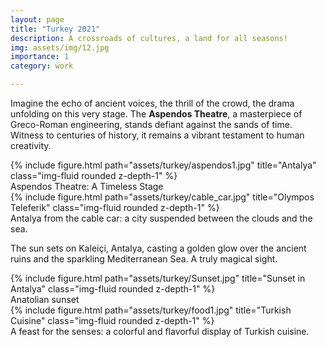 ```yaml
---
layout: page
title: "Turkey 2021"
description: A crossroads of cultures, a land for all seasons!
img: assets/img/12.jpg
importance: 1
category: work

---
```




Imagine the echo of ancient voices, the thrill of the crowd, the drama unfolding on this very stage. The **Aspendos Theatre**, a masterpiece of Greco-Roman engineering, stands defiant against the sands of time. Witness to centuries of history, it remains a vibrant testament to human creativity.
 

<div class="row">
    <div class="col-sm mt-3 mt-md-0">
        {% include figure.html path="assets/turkey/aspendos1.jpg" title="Antalya" class="img-fluid rounded z-depth-1" %}
    </div>
</div>
<div class="caption">
    Aspendos Theatre: A Timeless Stage
</div>


<div class="row">
    <div class="col-sm mt-3 mt-md-0">
        {% include figure.html path="assets/turkey/cable_car.jpg" title="Olympos Teleferik" class="img-fluid rounded z-depth-1" %}
    </div>
</div>
<div class="caption">
    Antalya from the cable car: a city suspended between the clouds and the sea.
</div>


The sun sets on Kaleiçi, Antalya, casting a golden glow over the ancient ruins and the sparkling Mediterranean Sea. A truly magical sight. 


<div class="row justify-content-center">
    <div class="col-sm mt-3 mt-md-0">
        {% include figure.html path="assets/turkey/Sunset.jpg" title="Sunset in Antalya" class="img-fluid rounded z-depth-1" %}
    </div>
</div>
<div class="caption text-center mt-3">
   Anatolian sunset 
</div>


<div class="row">
    <div class="col-sm mt-3 mt-md-0">
        {% include figure.html path="assets/turkey/food1.jpg" title="Turkish Cuisine" class="img-fluid rounded z-depth-1" %}
    </div>
</div>
<div class="caption">
    A feast for the senses: a colorful and flavorful display of Turkish cuisine.
</div>